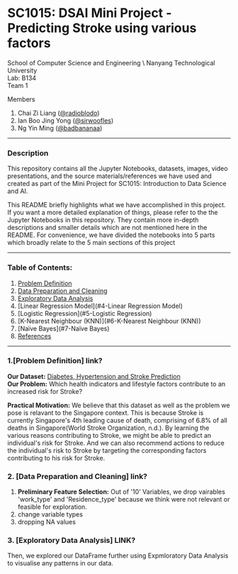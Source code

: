 # SC1015: DSAI Mini Project - Predicting Stroke using various factors

School of Computer Science and Engineering \ 
Nanyang Technological University \
Lab: B134 \
Team 1 

Members 
  1. Chai Zi Liang ([@radioblodo](https://github.com/radioblodo))
  2. Ian Boo Jing Yong ([@sirwoofles](https://github.com/sirwoofles))
  3. Ng Yin Ming ([@badbananaa](https://github.com/badbananaa))
 
---
### Description
This repository contains all the Jupyter Notebooks, datasets, images, video presentations, and the source materials/references we have used and created as part of the Mini Project for SC1015: Introduction to Data Science and AI.

This README briefly highlights what we have accomplished in this project. If you want a more detailed explanation of things, please refer to the the Jupyter Notebooks in this repository. They contain more in-depth descriptions and smaller details which are not mentioned here in the README. For convenience, we have divided the notebooks into 5 parts which broadly relate to the 5 main sections of this project

---
### Table of Contents:
1. [Problem Definition](#1-Problem-Defintion)
2. [Data Preparation and Cleaning](#2-Data-Preparation-and-Cleaning)
3. [Exploratory Data Analysis](#3-Exploratory-Data-Analysis)
4. [Linear Regression Model](#4-Linear Regression Model)
5. [Logistic Regression](#5-Logistic Regression)
6. [K-Nearest Neighbour (KNN)](#6-K-Nearest Neighbour (KNN))
7. [Naïve Bayes](#7-Naïve Bayes)
8. [References](#8-References)
---
### 1.[Problem Definition] link?

**Our Dataset:** [Diabetes, Hypertension and Stroke Prediction](https://www.kaggle.com/datasets/prosperchuks/health-dataset) \
**Our Problem:** Which health indicators and lifestyle factors contribute to an increased risk for Stroke? 

**Practical Motivation:** We believe that this dataset as well as the problem we pose is relavant to the Singapore context. This is because Stroke is currently Singapore's 4th leading cause of death, comprising of 6.8% of all deaths in Singapore(World Stroke Organization, n.d.). By learning the various reasons contributing to Stroke, we might be able to predict an individual's risk for Stroke. And we can also recommend actions to reduce the individual's risk to Stroke by targeting the corresponding factors contributing to his risk for Stroke.

### 2. [Data Preparation and Cleaning] link?
1. **Preliminary Feature Selection:** Out of '10' Variables, we drop vairables 'work_type' and 'Residence_type' because we think were not relevant or feasible for exploration. 
2. change variable types
3. dropping NA values

### 3. [Exploratory Data Analysis] LINK?
Then, we explored our DataFrame further using Expmloratory Data Analysis to visualise any patterns in our data. 


